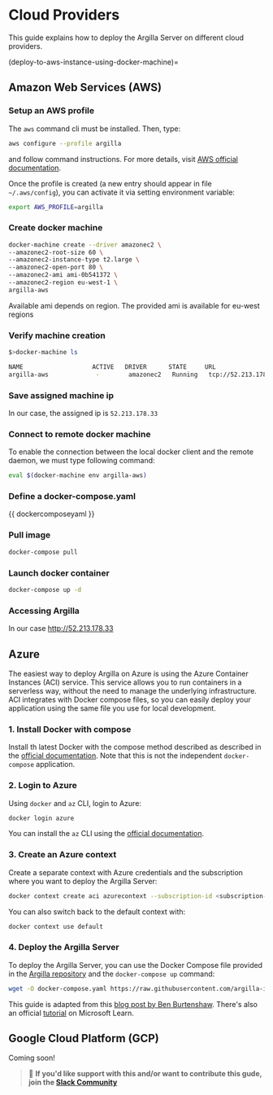
# Cloud Providers

This guide explains how to deploy the Argilla Server on different cloud providers.

(deploy-to-aws-instance-using-docker-machine)=
## Amazon Web Services (AWS)

### Setup an AWS profile

The `aws` command cli must be installed. Then, type:

```bash
aws configure --profile argilla
```

and follow command instructions. For more details, visit [AWS official documentation](https://docs.aws.amazon.com/cli/latest/userguide/cli-configure-profiles.html).

Once the profile is created (a new entry should appear in file `~/.aws/config`), you can activate it via setting environment variable:

```bash
export AWS_PROFILE=argilla
```

### Create docker machine

```bash
docker-machine create --driver amazonec2 \
--amazonec2-root-size 60 \
--amazonec2-instance-type t2.large \
--amazonec2-open-port 80 \
--amazonec2-ami ami-0b541372 \
--amazonec2-region eu-west-1 \
argilla-aws
```

Available ami depends on region. The provided ami is available for eu-west regions

### Verify machine creation

```bash
$>docker-machine ls

NAME                   ACTIVE   DRIVER      STATE     URL                        SWARM   DOCKER     ERRORS
argilla-aws             -        amazonec2   Running   tcp://52.213.178.33:2376           v20.10.7
```

### Save assigned machine ip

In our case, the assigned ip is `52.213.178.33`

### Connect to remote docker machine

To enable the connection between the local docker client and the remote daemon, we must type following command:

```bash
eval $(docker-machine env argilla-aws)
```

### Define a docker-compose.yaml

{{ dockercomposeyaml }}

### Pull image

```bash
docker-compose pull
```

### Launch docker container

```bash
docker-compose up -d
```

### Accessing Argilla

In our case http://52.213.178.33

## Azure

The easiest way to deploy Argilla on Azure is using the Azure Container Instances (ACI) service. This service allows you to run containers in a serverless way, without the need to manage the underlying infrastructure. ACI integrates with Docker compose files, so you can easily deploy your application using the same file you use for local development.

### 1. Install Docker with compose

Install th latest Docker with the compose method described as described in the [official documentation](https://docs.docker.com/compose/install/). Note that this is not the independent `docker-compose` application.

### 2. Login to Azure

Using `docker` and `az` CLI, login to Azure:

```bash
docker login azure
```
You can install the `az` CLI using the [official documentation](https://docs.microsoft.com/en-us/cli/azure/install-azure-cli).

### 3. Create an Azure context

Create a separate context with Azure credentials and the subscription where you want to deploy the Argilla Server:

```bash
docker context create aci azurecontext --subscription-id <subscription-id> --resource-group <resource-group> --location <location>
```
You can also switch back to the default context with:

```bash
docker context use default
```

### 4. Deploy the Argilla Server

To deploy the Argilla Server, you can use the Docker Compose file provided in the [Argilla repository](https://raw.githubusercontent.com/argilla-io/argilla/main/docker-compose.yaml) and the `docker-compose up` command:

```bash
wget -O docker-compose.yaml https://raw.githubusercontent.com/argilla-io/argilla/main/docker-compose.yaml && docker-compose up -d
```

This guide is adapted from this [blog post by Ben Burtenshaw](https://medium.com/@ben.burtenshaw/zero-to-demo-on-azure-with-docker-compose-and-container-instances-4e83b78003b). There's also an official [tutorial](https://learn.microsoft.com/en-us/azure/container-instances/tutorial-docker-compose) on Microsoft Learn.

## Google Cloud Platform (GCP)

Coming soon!

> 🚒 **If you'd like support with this and/or want to contribute this gude, join the [Slack Community](https://join.slack.com/t/rubrixworkspace/shared_invite/zt-whigkyjn-a3IUJLD7gDbTZ0rKlvcJ5g)**
